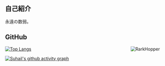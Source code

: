 ## 自己紹介
永遠の数弱。<br>

## GitHub
<a href="#suhailkakar-title">
  <img src="https://github-readme-stats.vercel.app/api?username=rark7040&show_icons=true&theme=react&count_private=true&include_all_commits=true" alt="RarkHopper" align="right" />
</a>

[![Top Langs](https://github-readme-stats.vercel.app/api/top-langs/?username=rark7040&layout=compact&theme=react)](https://github.com/anuraghazra/github-readme-stats)

[![Suhail's github activity graph](https://activity-graph.herokuapp.com/graph?username=suhailkakar&theme=react-dark)](https://github.com/rark7040)
